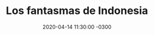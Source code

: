 ---
layout: post
category: Coqueto Escenario
date: 2020-04-14 11:30:00 -0300
title: Los fantasmas de Indonesia
image: https://oceano.uy/api/images/programas/Abrepalabra/15867666613854921586776693noticiafotograma.jpg
summary: Lubo Adusto Freire en su edición 582 con noticias del orbe que impactan. Como la "misa negra" en Barcelona durante el confinamiento y, la que destaca, los fantasmas callejeros para asustar y mantener en sus casas a los indonesios, basados en una antigua superstición
file: https://audios.oceanofm.com/programas/Abrepalabra/20-04-14Adusto.mp3
duration: 26:57
oceanourl: https://oceano.uy/abrepalabra/coqueto-escenario/21421-los-fantasmas-de-indonesia
---